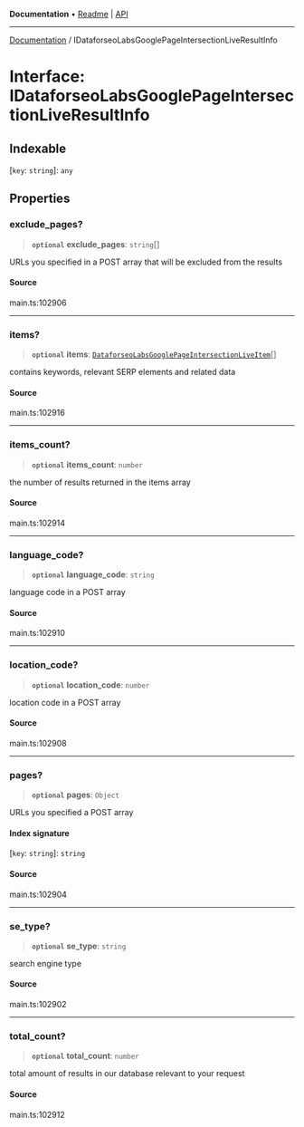 **Documentation** • [Readme](../README.md) \| [API](../globals.md)

***

[Documentation](../README.md) / IDataforseoLabsGooglePageIntersectionLiveResultInfo

# Interface: IDataforseoLabsGooglePageIntersectionLiveResultInfo

## Indexable

 \[`key`: `string`\]: `any`

## Properties

### exclude\_pages?

> **`optional`** **exclude\_pages**: `string`[]

URLs you specified in a POST array that will be excluded from the results

#### Source

main.ts:102906

***

### items?

> **`optional`** **items**: [`DataforseoLabsGooglePageIntersectionLiveItem`](../classes/DataforseoLabsGooglePageIntersectionLiveItem.md)[]

contains keywords, relevant SERP elements and related data

#### Source

main.ts:102916

***

### items\_count?

> **`optional`** **items\_count**: `number`

the number of results returned in the items array

#### Source

main.ts:102914

***

### language\_code?

> **`optional`** **language\_code**: `string`

language code in a POST array

#### Source

main.ts:102910

***

### location\_code?

> **`optional`** **location\_code**: `number`

location code in a POST array

#### Source

main.ts:102908

***

### pages?

> **`optional`** **pages**: `Object`

URLs you specified a POST array

#### Index signature

 \[`key`: `string`\]: `string`

#### Source

main.ts:102904

***

### se\_type?

> **`optional`** **se\_type**: `string`

search engine type

#### Source

main.ts:102902

***

### total\_count?

> **`optional`** **total\_count**: `number`

total amount of results in our database relevant to your request

#### Source

main.ts:102912
